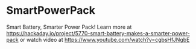 # SmartPowerPack
Smart Battery, Smarter Power Pack! Learn more at https://hackaday.io/project/5770-smart-battery-makes-a-smarter-power-pack or watch video at https://www.youtube.com/watch?v=cgbsHfJNgbE
